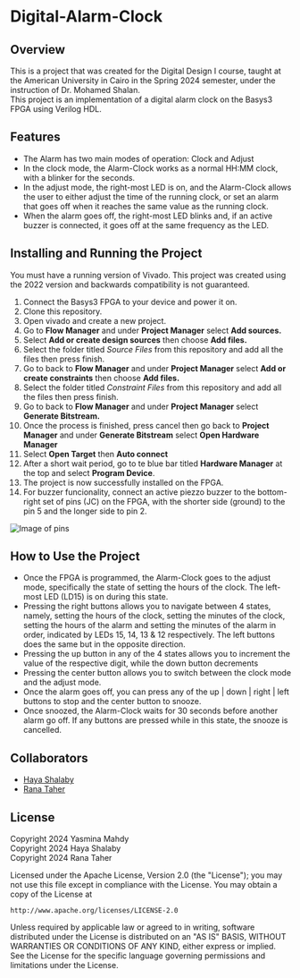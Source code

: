 # Digital-Alarm-Clock
## Overview
This is a project that was created for the Digital Design I course, taught at the American University in Cairo in the Spring 2024 semester, under the instruction of Dr. Mohamed Shalan.  
This project is an implementation of a digital alarm clock on the Basys3 FPGA using Verilog HDL.
## Features
* The Alarm has two main modes of operation: Clock and Adjust
* In the clock mode, the Alarm-Clock works as a normal HH:MM clock, with a blinker for the seconds.
* In the adjust mode, the right-most LED is on, and the Alarm-Clock allows the user to either adjust the time of the running clock, or set an alarm that goes off when it reaches the same value as the running clock.
* When the alarm goes off, the right-most LED blinks and, if an active buzzer is connected, it goes off at the same frequency as the LED.

## Installing and Running the Project
You must have a running version of Vivado. This project was created using the 2022 version and backwards compatibility is not guaranteed.
1. Connect the Basys3 FPGA to your device and power it on.
2. Clone this repository.
3. Open vivado and create a new project.
4. Go to **Flow Manager** and under **Project Manager** select **Add sources.**
5. Select **Add or create design sources** then choose **Add files.**
6. Select the folder titled *Source Files* from this repository and add all the files then press finish.
7. Go to back to **Flow Manager** and under **Project Manager** select **Add or create constraints** then choose **Add files.**
8. Select the folder titled *Constraint Files* from this repository and add all the files then press finish.
9. Go to back to **Flow Manager** and under **Project Manager** select **Generate Bitstream.**
10. Once the process is finished, press cancel then go back to **Project Manager** and under **Generate Bitstream** select **Open Hardware Manager**
11. Select **Open Target** then **Auto connect**
12. After a short wait period, go to te blue bar titled **Hardware Manager** at the top and select **Program Device**.
13. The project is now successfully installed on the FPGA.
14. For buzzer funcionality, connect an active piezzo buzzer to the bottom-right set of pins (JC) on the FPGA, with the shorter side (ground) to the pin 5 and the longer side to pin 2.  

![Image of pins](https://encrypted-tbn0.gstatic.com/images?q=tbn:ANd9GcTU4IlqUigt0jltnD6JjE16ZewN7i60rF8OfzQBc0YSpQ&s) 

## How to Use the Project
* Once the FPGA is programmed, the Alarm-Clock goes to the adjust mode, specifically the state of setting the hours of the clock. The left-most LED (LD15) is on during this state.
* Pressing the right buttons allows you to navigate between 4 states, namely, setting the hours of the clock, setting the minutes of the clock, setting the hours of the alarm and setting the minutes of the alarm in order, indicated by LEDs 15, 14, 13 & 12 respectively. The left buttons does the same but in the opposite direction.
* Pressing the up button in any of the 4 states allows you to increment the value of the respective digit, while the down button decrements
* Pressing the center button allows you to switch between the clock mode and the adjust mode.
* Once the alarm goes off, you can press any of the up | down | right | left buttons to stop and the center button to snooze.
* Once snoozed, the Alarm-Clock waits for 30 seconds before another alarm go off. If any buttons are pressed while in this state, the snooze is cancelled.

## Collaborators
* [Haya Shalaby](https://github.com/HayaShalaby)
* [Rana Taher](https://github.com/rana5679)

## License
Copyright 2024 Yasmina Mahdy  
Copyright 2024 Haya Shalaby  
Copyright 2024 Rana Taher  

Licensed under the Apache License, Version 2.0 (the "License");
you may not use this file except in compliance with the License.
You may obtain a copy of the License at

    http://www.apache.org/licenses/LICENSE-2.0

Unless required by applicable law or agreed to in writing, software
distributed under the License is distributed on an "AS IS" BASIS,
WITHOUT WARRANTIES OR CONDITIONS OF ANY KIND, either express or implied.
See the License for the specific language governing permissions and
limitations under the License.

  
 
